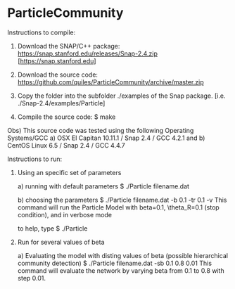 # ParticleCommunity

Instructions to compile:

   1) Download the SNAP/C++ package: https://snap.stanford.edu/releases/Snap-2.4.zip
          [https://snap.stanford.edu] 

   2) Download the source code: https://github.com/quiles/ParticleCommunity/archive/master.zip

   3) Copy the folder into the subfolder ./examples of the Snap package.
          [i.e. ./Snap-2.4/examples/Particle]
   4) Compile the source code: $ make

   Obs) This source code was tested using the following Operating Systems/GCC
      a) OSX El Capitan 10.11.1 / Snap 2.4 / GCC 4.2.1 and
      b) CentOS Linux 6.5 / Snap 2.4 / GCC 4.4.7 

Instructions to run:

1) Using an specific set of parameters

    a) running with default parameters
         $ ./Particle filename.dat 

    b) choosing the parameters
         $ ./Particle filename.dat -b 0.1 -tr 0.1 -v
         This command will run the Particle Model with beta=0.1, \theta_R=0.1 (stop condition), and in verbose mode       

    to help, type $ ./Particle


2) Run for several values of beta

    a) Evaluating the model with disting values of beta (possible hierarchical community detection)
         $ ./Particle filename.dat -sb 0.1 0.8 0.01
         This command will evaluate the network by varying beta from 0.1 to 0.8 with step 0.01. 


